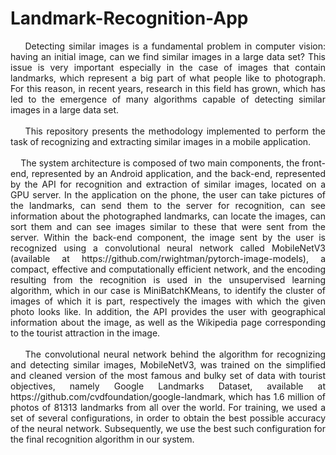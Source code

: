 # Landmark-Recognition-App
<div align="justify">
&nbsp;&nbsp;&nbsp;&nbsp;Detecting similar images is a fundamental problem in computer vision: having an initial image, can we find similar images in a large data set? This issue is very important especially in the case of images that contain landmarks, which represent a big part of what people like to photograph. For this reason, in recent years, research in this field has grown, which has led to the emergence of many algorithms capable of detecting similar images in a large data set.
</div>
<br>

<div align="justify">
&nbsp;&nbsp;&nbsp;&nbsp;This repository presents the methodology implemented to perform the task of recognizing and extracting similar images in a mobile application.
</div>
<br>

<div align="justify">
&nbsp;&nbsp;&nbsp;&nbsp;The system architecture is composed of two main components, the front-end, represented by an Android application, and the back-end, represented by the API for recognition and extraction of similar images, located on a GPU server. In the application on the phone, the user can take pictures of the landmarks, can send them to the server for recognition, can see information about the photographed landmarks, can locate the images, can sort them and can see images similar to these that were sent from the server. Within the back-end component, the image sent by the user is recognized using a convolutional neural network called MobileNetV3 (available at https://github.com/rwightman/pytorch-image-models), a compact, effective and computationally efficient network, and the encoding resulting from the recognition is used in the unsupervised learning algorithm, which in our case is MiniBatchKMeans, to identify the cluster of images of which it is part, respectively the images with which the given photo looks like. In addition, the API provides the user with geographical information about the image, as well as the Wikipedia page corresponding to the tourist attraction in the image.
</div>
<br>

<div align="justify">
&nbsp;&nbsp;&nbsp;&nbsp;The convolutional neural network behind the algorithm for recognizing and detecting similar images, MobileNetV3, was trained on the simplified and cleaned version of the most famous and bulky set of data with tourist objectives, namely Google Landmarks Dataset, available at https://github.com/cvdfoundation/google-landmark, which has 1.6 million of photos of 81313 landmarks from all over the world. For training, we used a set of several configurations, in order to obtain the best possible accuracy of the neural network. Subsequently, we use the best such configuration for the final recognition algorithm in our system.
</div>
<br>

